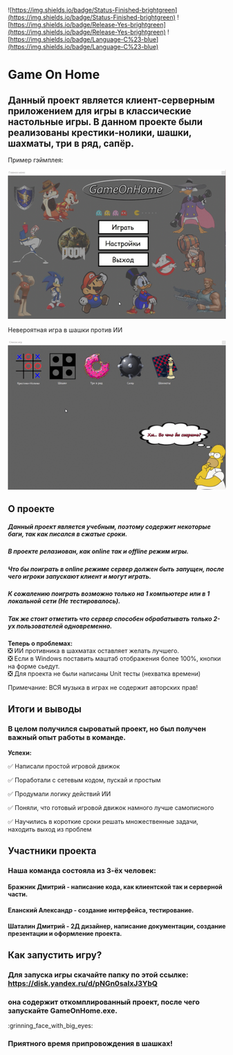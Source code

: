![https://img.shields.io/badge/Status-Finished-brightgreen](https://img.shields.io/badge/Status-Finished-brightgreen) ![https://img.shields.io/badge/Release-Yes-brightgreen](https://img.shields.io/badge/Release-Yes-brightgreen) ![https://img.shields.io/badge/Language-C%23-blue](https://img.shields.io/badge/Language-C%23-blue)

# Game On Home

## Данный проект является клиент-серверным приложением для игры в классические настольные игры. В данном проекте были реализованы крестики-нолики, шашки, шахматы, три в ряд, сапёр. 

Пример гэймплея:
 
 
 ![Alt text](gif/menu.gif)
 
 Невероятная игра в шашки против ИИ
 
 ![Alt text](gif/gameplay.gif)
 
 
## О проекте
	
##### Данный проект является учебным, поэтому содержит некоторые баги, так как писался в сжатые сроки. 

##### В проекте релазиован, как online так и offline режим игры. 

##### Что бы поиграть в online режиме сервер должен быть запущен, после чего игроки запускают клиент и могут играть.
 
##### К сожалению поиграть возможно только на 1 компьютере или в 1 локальной сети (Не тестировалось). 

##### Так же стоит отметить что сервер способен обрабатывать только 2-ух пользователей одновременно. 
	
**Теперь о проблемах:**  
:negative_squared_cross_mark: ИИ противника в шахматах оставляет желать лучшего.    
:negative_squared_cross_mark: Если в Windows поставить маштаб отображения более 100%, кнопки на форме сьедут.    
:negative_squared_cross_mark: Для проекта не были написаны Unit тесты (нехватка времени)    
	
Примечание: ВСЯ музыка в играх не содержит авторских прав!

## Итоги и выводы

### В целом получился сыроватый проект, но был получен важный опыт работы в команде.

**Успехи:**

:white_check_mark: Написали простой игровой движок 

:white_check_mark: Поработали с сетевым кодом, пускай и простым

:white_check_mark: Продумали логику действий ИИ

:white_check_mark: Поняли, что готовый игровой движок намного лучше самописного

:white_check_mark: Научились в короткие сроки решать множественные задачи, находить выход из проблем

## Участники проекта

### Наша команда состояла из 3-ёх человек: 

#### Бражник Дмитрий - написание кода, как клиентской так и серверной части.

#### Еланский Александр - создание интерфейса, тестирование.

#### Шаталин Дмитрий - 2Д дизайнер, написание документации, создание презентации и оформление проекта.


	
## Как запустить игру? 
	
### Для запуска игры скачайте папку по этой ссылке: <https://disk.yandex.ru/d/pNGn0saIxJ3YbQ> 

### она содержит откомплированный проект, после чего запускайте GameOnHome.exe. 

:grinning_face_with_big_eyes:
### **Приятного время припровождения в шашках!**
	
	